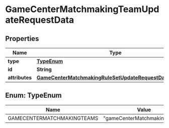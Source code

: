 

# GameCenterMatchmakingTeamUpdateRequestData


## Properties

| Name | Type | Description | Notes |
|------------ | ------------- | ------------- | -------------|
|**type** | [**TypeEnum**](#TypeEnum) |  |  |
|**id** | **String** |  |  |
|**attributes** | [**GameCenterMatchmakingRuleSetUpdateRequestDataAttributes**](GameCenterMatchmakingRuleSetUpdateRequestDataAttributes.md) |  |  [optional] |



## Enum: TypeEnum

| Name | Value |
|---- | -----|
| GAMECENTERMATCHMAKINGTEAMS | &quot;gameCenterMatchmakingTeams&quot; |



